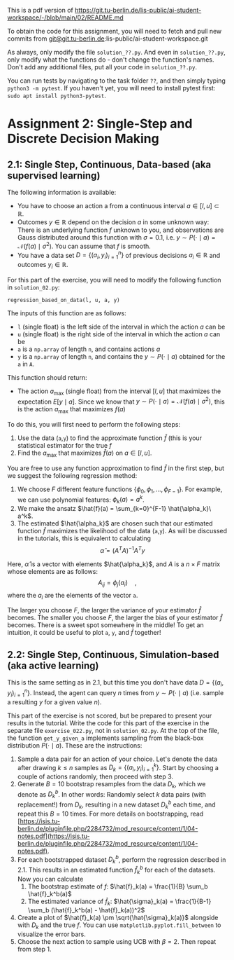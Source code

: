 This is a pdf version of https://git.tu-berlin.de/lis-public/ai-student-workspace/-/blob/main/02/README.md

To obtain the code for this assignment, you will need to fetch and pull new commits from git@git.tu-berlin.de:lis-public/ai-student-workspace.git

As always, only modify the file `solution_??.py`. And even in `solution_??.py`, only modify what the functions do - don't change the function's names. Don't add any additional files, put all your code in `solution_??.py`.

You can run tests by navigating to the task folder `??`, and then simply typing `python3 -m pytest`. If you haven't yet, you will need to install pytest first: `sudo apt install python3-pytest`.

# Assignment 2: Single-Step and Discrete Decision Making
## 2.1: Single Step, Continuous, Data-based (aka supervised learning)
The following information is available:
- You have to choose an action a from a continuous interval $a \in [l, u] \subset \mathbb{R}$.
- Outcomes $y \in \mathbb{R}$ depend on the decision $a$ in some unknown way: There is an underlying function $f$ unknown to you, and observations are Gauss distributed around this function with $\sigma = 0.1$, i.e. $y \sim P(\cdot\mid a) = \mathcal{N}(f(a)\mid \sigma^2)$. You can assume that $f$ is smooth.
- You have a data set $D=\{(a_i, y_i)_{i=1}^n\}$ of previous decisions $a_i \in \mathbb{R}$ and outcomes $y_i \in \mathbb{R}$.

For this part of the exercise, you will need to modify the following function in `solution_02.py`:
```
regression_based_on_data(l, u, a, y)
```
The inputs of this function are as follows:
- `l` (single float) is the left side of the interval in which the action $a$ can be
- `u` (single float) is the right side of the interval in which the action $a$ can be
- `a` is a `np.array` of length `n`, and contains actions $a$
- `y` is a `np.array` of length `n`, and contains the $y \sim P(\cdot\mid a)$ obtained for the `a` in `A`.

This function should return:
- The action $a_\text{max}$ (single float) from the interval $[l, u]$ that maximizes the expectation $E[y\mid a]$. Since we know that $y \sim P(\cdot\mid a) = \mathcal{N}(f(a)\mid \sigma^2)$, this is the action $a_\text{max}$ that maximizes $f(a)$

To do this, you will first need to perform the following steps:
1. Use the data (`a`,`y`) to find the approximate function $\hat{f}$ (this is your statistical estimator for the true $f$
2. Find the $a_\text{max}$ that maximizes $\hat{f}(a)$ on $a \in [l, u]$.

You are free to use any function approximation to find $\hat{f}$ in the first step, but we suggest the following regression method:
1. We choose $F$ different feature functions $\{\phi_0, \phi_1, ..., \phi_{F-1}\}$. For example, we can use polynomial features: $\phi_k(a)=a^k$.
2. We make the ansatz $\hat{f}(a) = \sum_{k=0}^{F-1} \hat{\alpha_k}\ a^k$.
3. The estimated $\hat{\alpha_k}$ are chosen such that our estimated function $\hat{f}$ maximizes the likelihood of the data (`a`,`y`). As will be discussed in the tutorials, this is equivalent to calculating
$$ \hat{\alpha} = (A^T A)^{-1}A^Ty$$

Here, $\hat{\alpha}$ is a vector with elements $\hat{\alpha_k}$, and $A$ is a $n\times F$ matrix whose elements are as follows:
$$ A_{ij} = \phi_j(a_i) \quad ,$$
where the $a_i$ are the elements of the vector `a`.

The larger you choose $F$, the larger the variance of your estimator $\hat{f}$ becomes. The smaller you choose $F$, the larger the bias of your estimator $\hat{f}$ becomes. There is a sweet spot somewhere in the middle! To get an intuition, it could be useful to plot `a`, `y`, and $\hat{f}$ together!

## 2.2: Single Step, Continuous, Simulation-based (aka active learning)
This is the same setting as in 2.1, but this time you don't have data $D=\{(a_i, y_i)_{i=1}^n\}$. Instead, the agent can query $n$ times from $y \sim P(\cdot\mid a)$ (i.e. sample a resulting $y$ for a given value $n$).

This part of the exercise is not scored, but be prepared to present your results in the tutorial. Write the code for this part of the exercise in the separate file `exercise_022.py`, not in `solution_02.py`. At the top of the file, the function `get_y_given_a` implements sampling from the black-box distribution $P(\cdot\mid a)$.
These are the instructions:
1. Sample a data pair for an action of your choice. Let's denote the data after drawing $k\leq n$ samples as $D_k=\{(a_i, y_i)_{i=1}^k\}$. Start by choosing a couple of actions randomly, then proceed with step 3.
2. Generate $B=10$ bootstrap resamples from the data $D_k$, which we denote as $D_k^b$. In other words: Randomly select $k$ data pairs (with replacement!) from $D_k$, resulting in a new dataset $D_k^b$ each time, and repeat this $B=10$ times. For more details on bootstrapping, read [https://isis.tu-berlin.de/pluginfile.php/2284732/mod_resource/content/1/04-notes.pdf](https://isis.tu-berlin.de/pluginfile.php/2284732/mod_resource/content/1/04-notes.pdf).
3. For each bootstrapped dataset $D_k^b$, perform the regression described in 2.1. This results in an estimated function $\hat{f}_k^b$ for each of the datasets. Now you can calculate
   1. The bootstrap estimate of $f$: $\hat{f}_k(a) = \frac{1}{B} \sum_b \hat{f}_k^b(a)$
   2. The estimated variance of $\hat{f}_k$:  $\hat{\sigma}_k(a) = \frac{1}{B-1} \sum_b (\hat{f}_k^b(a) - \hat{f}_k(a))^2$
4. Create a plot of $\hat{f}_k(a) \pm \sqrt{\hat{\sigma}_k(a)}$ alongside with $D_k$ and the true $f$. You can use `matplotlib.pyplot.fill_between` to visualize the error bars.
5. Choose the next action to sample using UCB with $\beta=2$. Then repeat from step 1.

